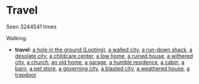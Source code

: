 # Travel

Seen 3244541 times

Walking.

- **travel**: [a hole in the ground (Looting)](a-hole-in-the-ground--Looting--Nr8eiv1.md), [a walled city](a-walled-city-2d8gx5.md), [a run-down shack](a-run-down-shack-N97cep7.md), [a desolate city](a-desolate-city-Nwbfckh.md), [a childcare center](a-childcare-center-jpn4ox.md), [a low home](a-low-home-Nyvba56.md), [a ruined house](a-ruined-house-Npxhk2u.md), [a withered city](a-withered-city-g1m70n.md), [a church](a-church-N86n0fb.md), [an old home](an-old-home-Nkx66dg.md), [a garage](a-garage-N51ipt6.md), [a humble residence](a-humble-residence-Nrokoq0.md), [a cabin](a-cabin-Nqiyaxk.md), [a barn](a-barn-N4euq5v.md), [a pet store](a-pet-store-hbuavp.md), [a governing city](a-governing-city-Nmbh305.md), [a blasted city](a-blasted-city-Nus3yqr.md), [a weathered house](a-weathered-house-Natz9b1.md), [a trapdoor](a-trapdoor-Nqox1cn.md)

